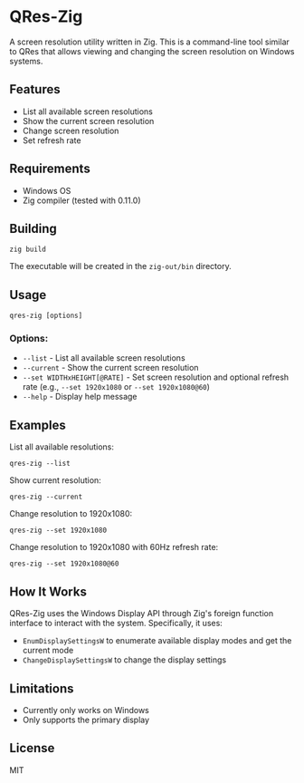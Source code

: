 # QRes-Zig

A screen resolution utility written in Zig. This is a command-line tool similar to QRes that allows viewing and changing the screen resolution on Windows systems.

## Features

- List all available screen resolutions
- Show the current screen resolution
- Change screen resolution
- Set refresh rate

## Requirements

- Windows OS
- Zig compiler (tested with 0.11.0)

## Building

```
zig build
```

The executable will be created in the `zig-out/bin` directory.

## Usage

```
qres-zig [options]
```

### Options:

- `--list` - List all available screen resolutions
- `--current` - Show the current screen resolution
- `--set WIDTHxHEIGHT[@RATE]` - Set screen resolution and optional refresh rate (e.g., `--set 1920x1080` or `--set 1920x1080@60`)
- `--help` - Display help message

## Examples

List all available resolutions:
```
qres-zig --list
```

Show current resolution:
```
qres-zig --current
```

Change resolution to 1920x1080:
```
qres-zig --set 1920x1080
```

Change resolution to 1920x1080 with 60Hz refresh rate:
```
qres-zig --set 1920x1080@60
```

## How It Works

QRes-Zig uses the Windows Display API through Zig's foreign function interface to interact with the system. Specifically, it uses:

- `EnumDisplaySettingsW` to enumerate available display modes and get the current mode
- `ChangeDisplaySettingsW` to change the display settings

## Limitations

- Currently only works on Windows
- Only supports the primary display

## License

MIT 